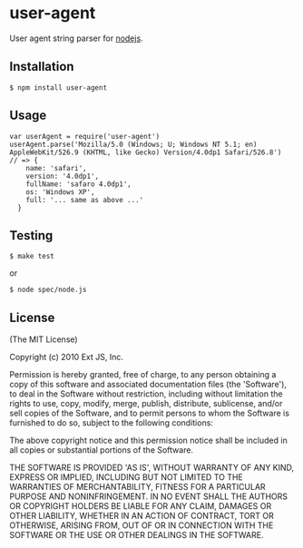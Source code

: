 
# user-agent

  User agent string parser for [nodejs](http://nodejs.org).

## Installation

    $ npm install user-agent

## Usage

    var userAgent = require('user-agent')
    userAgent.parse('Mozilla/5.0 (Windows; U; Windows NT 5.1; en) AppleWebKit/526.9 (KHTML, like Gecko) Version/4.0dp1 Safari/526.8')
    // => {
        name: 'safari',
        version: '4.0dp1',
        fullName: 'safaro 4.0dp1', 
        os: 'Windows XP',
        full: '... same as above ...'
      }

## Testing

    $ make test

or

    $ node spec/node.js

## License 

(The MIT License) 

Copyright (c) 2010 Ext JS, Inc.

Permission is hereby granted, free of charge, to any person obtaining
a copy of this software and associated documentation files (the
'Software'), to deal in the Software without restriction, including
without limitation the rights to use, copy, modify, merge, publish,
distribute, sublicense, and/or sell copies of the Software, and to
permit persons to whom the Software is furnished to do so, subject to
the following conditions:

The above copyright notice and this permission notice shall be
included in all copies or substantial portions of the Software.

THE SOFTWARE IS PROVIDED 'AS IS', WITHOUT WARRANTY OF ANY KIND,
EXPRESS OR IMPLIED, INCLUDING BUT NOT LIMITED TO THE WARRANTIES OF
MERCHANTABILITY, FITNESS FOR A PARTICULAR PURPOSE AND NONINFRINGEMENT.
IN NO EVENT SHALL THE AUTHORS OR COPYRIGHT HOLDERS BE LIABLE FOR ANY
CLAIM, DAMAGES OR OTHER LIABILITY, WHETHER IN AN ACTION OF CONTRACT,
TORT OR OTHERWISE, ARISING FROM, OUT OF OR IN CONNECTION WITH THE
SOFTWARE OR THE USE OR OTHER DEALINGS IN THE SOFTWARE.